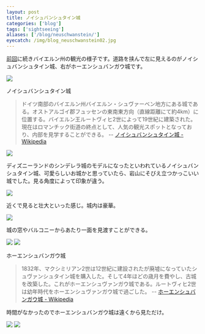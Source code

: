 ```yaml
---
layout: post
title: ノイシュバンシュタイン城
categories: ['blog']
tags: ['sightseeing']
aliases: ['/blog/neuschwanstein/']
eyecatch: /img/blog_neuschwanstein02.jpg
---
```


[前回](/jp/posts/oberammergau/)に続きバイエルン州の観光の様子です。道路を挟んで左に見えるのがノイシュバンシュタイン城、右がホーエンシュバンガウ城です。

<img src="/img/blog_neuschwanstein01.jpg" class="image-on-frame image-fade">

<p class="injection-center">ノイシュバンシュタイン城</p>

> ドイツ南部のバイエルン州バイエルン・シュヴァーベン地方にある城である。オストアルゴイ郡フュッセンの東南東方向（直線距離にて約4km）に位置する。バイエルン王ルートヴィヒ2世によって19世紀に建築された。現在はロマンチック街道の終点として、人気の観光スポットとなっており、内部を見学することができる。 -- [ノイシュバンシュタイン城 - Wikipedia](https://ja.wikipedia.org/wiki/%E3%83%8E%E3%82%A4%E3%82%B7%E3%83%A5%E3%83%B4%E3%82%A1%E3%83%B3%E3%82%B7%E3%83%A5%E3%82%BF%E3%82%A4%E3%83%B3%E5%9F%8E)

<img src="/img/blog_neuschwanstein02.jpg" class="image-on-frame image-fade">

ディズニーランドのシンデレラ城のモデルになったといわれているノイシュバンシュタイン城、可愛らしいお城かと思っていたら、岩山にそびえ立つかっこいい城でした。見る角度によって印象が違う。

<img src="/img/blog_neuschwanstein03.jpg" class="image-on-frame image-fade">

近くで見ると壮大といった感じ。城内は豪華。

<img src="/img/blog_neuschwanstein04.jpg" class="image-on-frame image-fade">

城の窓やバルコニーからあたり一面を見渡すことができる。

<img src="/img/blog_neuschwanstein05.jpg" class="image-on-frame image-fade">

<img src="/img/blog_neuschwanstein06.jpg" class="image-on-frame image-fade">

<p class="injection-center">ホーエンシュバンガウ城</p>

> 1832年、マクシミリアン2世は12世紀に建設されたが廃墟になっていたシュヴァンシュタイン城を購入した。そして4年ほどの歳月を費やし、古城を改築した。これがホーエンシュヴァンガウ城である。ルートヴィヒ2世は幼年時代をホーエンシュヴァンガウ城で過ごした。 -- [ホーエンシュバンガウ城 - Wikipedia](https://ja.wikipedia.org/wiki/%E3%83%9B%E3%83%BC%E3%82%A8%E3%83%B3%E3%82%B7%E3%83%A5%E3%83%B4%E3%82%A1%E3%83%B3%E3%82%AC%E3%82%A6%E5%9F%8E)

時間がなかったのでホーエンシュバンガウ城は遠くから見ただけ。

<img src="/img/blog_neuschwanstein07.jpg" class="image-on-frame image-fade">

<img src="/img/blog_neuschwanstein08.jpg" class="image-on-frame image-fade">